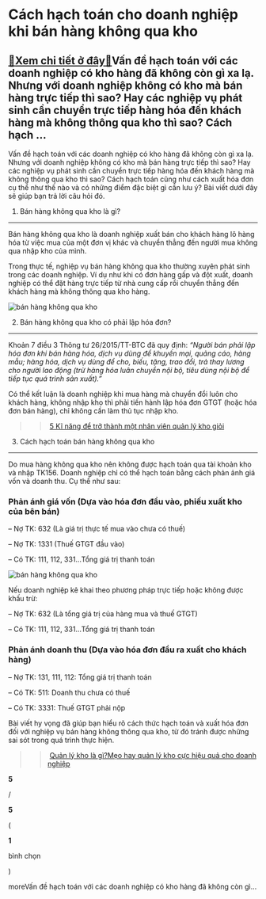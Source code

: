 Cách hạch toán cho doanh nghiệp khi bán hàng không qua kho
==========================================================

[:gift:Xem chi tiết ở đây:gift:](https://hddtvn.com/cach-hach-toan-cho-doanh-nghiep-khi-ban-hang-khong-qua-kho/)Vấn đề hạch toán với các doanh nghiệp có kho hàng đã không còn gì xa lạ. Nhưng với doanh nghiệp không có kho mà bán hàng trực tiếp thì sao? Hay các nghiệp vụ phát sinh cần chuyển trực tiếp hàng hóa đến khách hàng mà không thông qua kho thì sao? Cách hạch …
----------------------------------------------------------------------------------------------------------------------------------------------------------------------------------------------------------------------------------------------------------------

Vấn đề hạch toán với các doanh nghiệp có kho hàng đã không còn gì xa lạ. Nhưng với doanh nghiệp không có kho mà bán hàng trực tiếp thì sao? Hay các nghiệp vụ phát sinh cần chuyển trực tiếp hàng hóa đến khách hàng mà không thông qua kho thì sao? Cách hạch toán cũng như cách xuất hóa đơn cụ thể như thế nào và có những điểm đặc biệt gì cần lưu ý? Bài viết dưới đây sẽ giúp bạn trả lời câu hỏi đó.


1. Bán hàng không qua kho là gì?
--------------------------------


Bán hàng không qua kho là doanh nghiệp xuất bán cho khách hàng lô hàng hóa từ việc mua của một đơn vị khác và chuyển thẳng đến người mua không qua nhập kho của mình.


Trong thực tế, nghiệp vụ bán hàng không qua kho thường xuyên phát sinh trong các doanh nghiệp. Ví dụ như khi có đơn hàng gấp và đột xuất, doanh nghiệp có thể đặt hàng trực tiếp từ nhà cung cấp rồi chuyển thẳng đến khách hàng mà không thông qua kho hàng.


![bán hàng không qua kho](https://hddtvn.com/wp-content/uploads/2021/01/ban-hang-truc-tiep.jpg)


2. Bán hàng không qua kho có phải lập hóa đơn?
----------------------------------------------


Khoản 7 điều 3 Thông tư 26/2015/TT-BTC đã quy định: *“Người bán phải lập hóa đơn khi bán hàng hóa, dịch vụ dùng để khuyến mại, quảng cáo, hàng mẫu; hàng hóa, dịch vụ dùng để cho, biếu, tặng, trao đổi, trả thay lương cho người lao động (trừ hàng hóa luân chuyển nội bộ, tiêu dùng nội bộ để tiếp tục quá trình sản xuất).”*


Có thể kết luận là doanh nghiệp khi mua hàng mà chuyển đổi luôn cho khách hàng, không nhập kho thì phải tiến hành lập hóa đơn GTGT (hoặc hóa đơn bán hàng), chỉ không cần làm thủ tục nhập kho.


>> [5 Kĩ năng để trở thành một nhân viên quản lý kho giỏi](#)


3. Cách hạch toán bán hàng không qua kho
----------------------------------------


Do mua hàng không qua kho nên không được hạch toán qua tài khoản kho và nhập TK156. Doanh nghiệp chỉ có thể hạch toán bằng cách phản ảnh giá vốn và doanh thu. Cụ thể như sau:


### Phản ánh giá vốn (Dựa vào hóa đơn đầu vào, phiếu xuất kho của bên bán)


– Nợ TK: 632 (Là giá trị thực tế mua vào chưa có thuế)


– Nợ TK: 1331 (Thuế GTGT đầu vào)


– Có TK: 111, 112, 331…Tổng giá trị thanh toán


![bán hàng không qua kho](https://hddtvn.com/wp-content/uploads/2021/01/van-chuyen-hang-hoa.jpg)


Nếu doanh nghiệp kê khai theo phương pháp trực tiếp hoặc không được khấu trừ:


– Nợ TK: 632 (Là tổng giá trị của hàng mua và thuế GTGT)


– Có TK: 111, 112, 331…Tổng giá trị thanh toán


### Phản ánh doanh thu (Dựa vào hóa đơn đầu ra xuất cho khách hàng)


– Nợ TK: 131, 111, 112: Tổng giá trị thanh toán


– Có TK: 511: Doanh thu chưa có thuế


– Có TK: 3331: Thuế GTGT phải nộp


Bài viết hy vọng đã giúp bạn hiểu rõ cách thức hạch toán và xuất hóa đơn đối với nghiệp vụ bán hàng không thông qua kho, từ đó tránh được những sai sót trong quá trình thực hiện.


>> [Quản lý kho là gì?Mẹo hay quản lý kho cực hiệu quả cho doanh nghiệp](#)








































**5**  

/  

**5**  

(  

**1**  

  

 bình chọn   

)


moreVấn đề hạch toán với các doanh nghiệp có kho hàng đã không còn gì…


